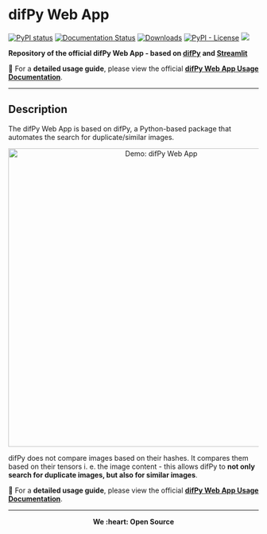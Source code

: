 # difPy Web App

[![PyPI status](https://img.shields.io/pypi/status/difPy)](https://pypi.org/project/difPy/)
[![Documentation Status](https://readthedocs.org/projects/difpy/badge/?version=latest)](https://difpy.readthedocs.io/en/latest/?badge=latest)
[![Downloads](https://static.pepy.tech/badge/difpy)](https://pepy.tech/project/difpy)
[![PyPI - License](https://img.shields.io/pypi/l/difPy)](https://github.com/elisemercury/Duplicate-Image-Finder/blob/main/LICENSE.txt)
[<img src="https://img.shields.io/badge/dif-Py-blue?style=flat&logo=python&labelColor=white&logoWidth=20.svg/"></a>](https://github.com/elisemercury/Duplicate-Image-Finder/)

**Repository of the official difPy Web App - based on [difPy](https://github.com/elisemercury/Duplicate-Image-Finder/) and [Streamlit](https://github.com/streamlit/streamlit)**

:notebook: For a **detailed usage guide**, please view the official **[difPy Web App Usage Documentation](https://difpy.readthedocs.io/en/latest/app.html)**.

-------

## Description
The difPy Web App is based on difPy, a Python-based package that automates the search for duplicate/similar images.

<p align="center">
  <img src="misc/difPyweb_demo.gif" width="600" title="Demo: difPy Web App">
</p>

difPy does not compare images based on their hashes. It compares them based on their tensors i. e. the image content - this allows difPy to **not only search for duplicate images, but also for similar images**.

:notebook: For a **detailed usage guide**, please view the official **[difPy Web App Usage Documentation](https://difpy.readthedocs.io/en/latest/app.html)**.

-------

<p align="center"><b>
We :heart: Open Source
</b></p>
